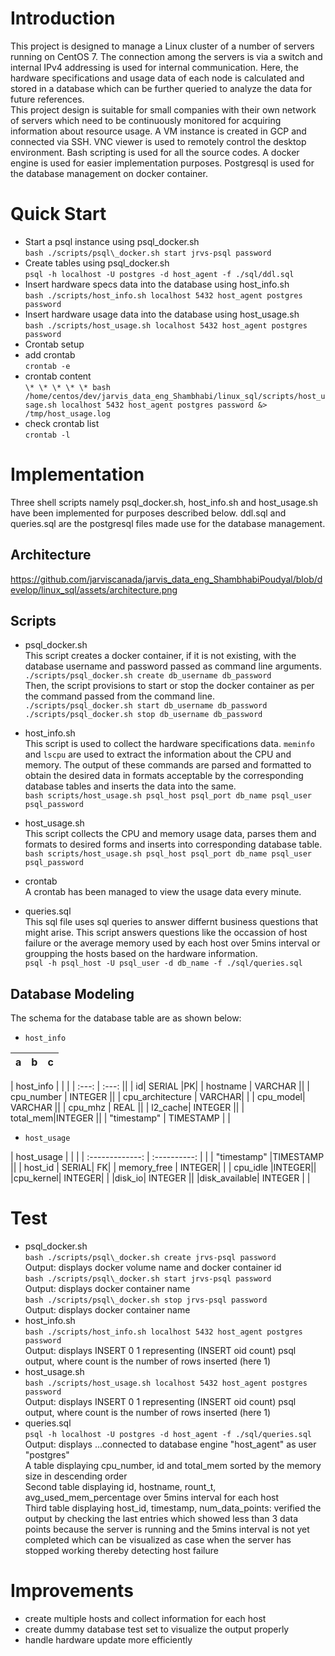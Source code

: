 # Introduction
This project is designed to manage a Linux cluster of a number of servers running on CentOS 7. The connection among the servers is via a switch and internal IPv4 addressing is used for internal communication. Here, the hardware specifications and usage data of each node is calculated and stored in a database which can be further queried to analyze the data for future references.<br/>
This project design is suitable for small companies with their own network of servers which need to be continuously monitored for acquiring information about resource usage. A VM instance is created in GCP and connected via SSH. VNC viewer is used to remotely control the desktop environment. Bash scripting is used for all the source codes. A docker engine is used for easier implementation purposes. Postgresql is used for the database management on docker container. 



# Quick Start
- Start a psql instance using psql\_docker.sh <br />
 ```bash ./scripts/psql\_docker.sh start jrvs-psql password```
- Create tables using psql_docker.sh <br />
 ```psql -h localhost -U postgres -d host_agent -f ./sql/ddl.sql```
- Insert hardware specs data into the database using host_info.sh <br />
 ```bash ./scripts/host_info.sh localhost 5432 host_agent postgres password```
- Insert hardware usage data into the database using host_usage.sh <br />
 ```bash ./scripts/host_usage.sh localhost 5432 host_agent postgres password```
- Crontab setup <br />
 - add crontab <br />
   ```crontab -e```
 - crontab content <br />
   ```\* \* \* \* \* bash /home/centos/dev/jarvis_data_eng_Shambhabi/linux_sql/scripts/host_usage.sh localhost 5432 host_agent postgres password &> /tmp/host_usage.log```
 - check crontab list <br />
   ```crontab -l```
   
   
# Implementation
Three shell scripts namely psql_docker.sh, host_info.sh and host_usage.sh have been implemented for purposes described below. ddl.sql and queries.sql are the postgresql files made use for the database management. 
## Architecture
https://github.com/jarviscanada/jarvis_data_eng_ShambhabiPoudyal/blob/develop/linux_sql/assets/architecture.png

## Scripts
- psql_docker.sh
 <br/>This script creates a docker container, if it is not existing, with the database username and password passed as command line arguments. <br />
```./scripts/psql_docker.sh create db_username db_password``` <br />
Then, the script provisions to start or stop the docker container as per the command passed from the command line.<br />
```./scripts/psql_docker.sh start db_username db_password``` <br />
```./scripts/psql_docker.sh stop db_username db_password``` <br />

- host_info.sh
 <br/>This script is used to collect the hardware specifications data. ```meminfo``` and ```lscpu``` are used to extract the information about the CPU and memory. The output of these commands are parsed and formatted to obtain the desired data in formats acceptable by the corresponding database tables and inserts the data into the same. <br/>
```bash scripts/host_usage.sh psql_host psql_port db_name psql_user psql_password```

- host_usage.sh
<br/>This script collects the CPU and memory usage data, parses them and formats to desired forms and inserts into corresponding database table. <br/>
```bash scripts/host_usage.sh psql_host psql_port db_name psql_user psql_password```

- crontab <br/>
A crontab has been managed to view the usage data every minute.<br/>

- queries.sql <br/>
This sql file uses sql queries to answer differnt business questions that might arise. This script answers questions like the occassion of host failure or the average memory used by each host over 5mins interval or groupping the hosts based on the hardware information. <br/>
 ```psql -h psql_host -U psql_user -d db_name -f ./sql/queries.sql```

## Database Modeling
The schema for the database table are as shown below\:
- `host_info` <br/>

|a|b|c|
|---|---|---|

| host_info      |    | |
| :---: | :---: || 
| id| SERIAL  |PK|
|  hostname  | VARCHAR ||
| cpu_number    |    INTEGER || 
| cpu_architecture |  VARCHAR| |
| cpu_model| VARCHAR  ||
|  cpu_mhz |  REAL  ||
| l2_cache|  INTEGER || 
| total_mem|INTEGER   ||
|  "timestamp" |   TIMESTAMP  | |



- `host_usage` <br/>

| host_usage   |  |  | 
| :-------------: | :----------: | |
|  "timestamp" |TIMESTAMP ||
 |       host_id | SERIAL| FK|
  |      memory_free | INTEGER| |
       | cpu_idle |INTEGER||
        |cpu_kernel| INTEGER| |
        |disk_io| INTEGER ||
       |disk_available| INTEGER | |



# Test
- psql_docker.sh
<br/> ```bash ./scripts/psql\_docker.sh create jrvs-psql password```
<br/> Output\: displays docker volume name and docker container id
<br/> ```bash ./scripts/psql\_docker.sh start jrvs-psql password```
<br/> Output\: displays docker container name
<br/> ```bash ./scripts/psql\_docker.sh stop jrvs-psql password```
<br/> Output\: displays docker container name
- host_info.sh
<br/> ```bash ./scripts/host_info.sh localhost 5432 host_agent postgres password```
<br/> Output\: displays INSERT 0 1 representing (INSERT oid count) psql output, where count is the number of rows inserted (here 1)
- host_usage.sh
<br/>```bash ./scripts/host_usage.sh localhost 5432 host_agent postgres password```
<br/> Output\: displays INSERT 0 1 representing (INSERT oid count) psql output, where count is the number of rows inserted (here 1)
- queries.sql
<br/> ```psql -h localhost -U postgres -d host_agent -f ./sql/queries.sql```
<br/> Output\: displays ...connected to database engine "host_agent" as user "postgres"
<br/> A table displaying cpu_number, id and total_mem sorted by the memory size in descending order
<br/> Second table displaying id, hostname, rount_t, avg_used_mem_percentage over 5mins interval for each host
<br/> Third table displaying host_id, timestamp, num_data_points: verified the output by checking the last entries which showed less than 3 data points because the server is running and the 5mins interval is not yet completed which can be visualized as case when the server has stopped working thereby detecting host failure

#   Improvements
- create multiple hosts and collect information for each host 
- create dummy database test set to visualize the output properly 
- handle hardware update more efficiently



